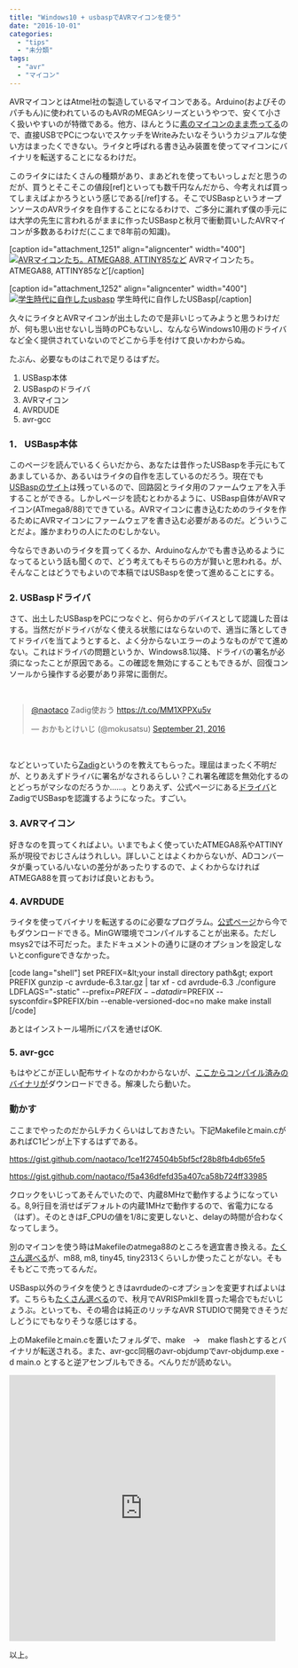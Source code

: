```yaml
---
title: "Windows10 + usbaspでAVRマイコンを使う"
date: "2016-10-01"
categories: 
  - "tips"
  - "未分類"
tags: 
  - "avr"
  - "マイコン"
---
```


AVRマイコンとはAtmel社の製造しているマイコンである。Arduino(およびそのパチもん)に使われているのもAVRのMEGAシリーズというやつで、安くて小さく扱いやすいのが特徴である。他方、ほんとうに[素のマイコンのまま売ってる](https://www.google.co.jp/search?q=atmel+atmega88&client=firefox-b&source=lnms&tbm=isch&sa=X&ved=0ahUKEwjH29ebtbLPAhXBpJQKHRpvA1AQ_AUICCgB&biw=1449&bih=994)ので、直接USBでPCにつないでスケッチをWriteみたいなそういうカジュアルな使い方はまったくできない。ライタと呼ばれる書き込み装置を使ってマイコンにバイナリを転送することになるわけだ。

このライタにはたくさんの種類があり、まあどれを使ってもいっしょだと思うのだが、買うとそこそこの値段\[ref\]といっても数千円なんだから、今考えれば買ってしまえばよかろうという感じである\[/ref\]する。そこでUSBaspというオープンソースのAVRライタを自作することになるわけで、ご多分に漏れず僕の手元には大学の先生に言われるがままに作ったUSBaspと秋月で衝動買いしたAVRマイコンが多数あるわけだ(ここまで8年前の知識)。

\[caption id="attachment\_1251" align="aligncenter" width="400"\][![AVRマイコンたち。ATMEGA88, ATTINY85など](https://blog.naotaco.com/wp-content/uploads/2016/10/WP_20160929_00_52_57_Rich-400x300.jpg)](https://blog.naotaco.com/wp-content/uploads/2016/10/WP_20160929_00_52_57_Rich.jpg) AVRマイコンたち。ATMEGA88, ATTINY85など\[/caption\]

\[caption id="attachment\_1252" align="aligncenter" width="400"\][![学生時代に自作したusbasp](https://blog.naotaco.com/wp-content/uploads/2016/10/WP_20160929_00_53_38_Rich-400x300.jpg)](https://blog.naotaco.com/wp-content/uploads/2016/10/WP_20160929_00_53_38_Rich.jpg) 学生時代に自作したUSBasp\[/caption\]

久々にライタとAVRマイコンが出土したので是非いじってみようと思うわけだが、何も思い出せないし当時のPCもないし、なんならWindows10用のドライバなど全く提供されていないのでどこから手を付けて良いかわからぬ。

たぶん、必要なものはこれで足りるはずだ。

1. USBasp本体
2. USBaspのドライバ
3. AVRマイコン
4. AVRDUDE
5. avr-gcc

### 1． USBasp本体

このページを読んでいるくらいだから、あなたは昔作ったUSBaspを手元にもてあましているか、あるいはライタの自作を志しているのだろう。現在でも[USBaspのサイト](http://www.fischl.de/usbasp/)は残っているので、回路図とライタ用のファームウェアを入手することができる。しかしページを読むとわかるように、USBasp自体がAVRマイコン(ATmega8/88)でできている。AVRマイコンに書き込むためのライタを作るためにAVRマイコンにファームウェアを書き込む必要があるのだ。どういうことだよ。誰かまわりの人にたのむしかない。

今ならできあいのライタを買ってくるか、Arduinoなんかでも書き込めるようになってるという話も聞くので、どう考えてもそちらの方が賢いと思われる。が、そんなことはどうでもよいので本稿ではUSBaspを使って進めることにする。

### 2\. USBaspドライバ

さて、出土したUSBaspをPCにつなぐと、何らかのデバイスとして認識した音はする。当然だがドライバがなく使える状態にはならないので、適当に落としてきてドライバを当てようとすると、よく分からないエラーのようなものがでて進めない。これはドライバの問題というか、Windows8.1以降、ドライバの署名が必須になったことが原因である。この確認を無効にすることもできるが、回復コンソールから操作する必要があり非常に面倒だ。

 

<blockquote class="twitter-tweet" data-lang="en"><p dir="ltr" lang="ja"><a href="https://twitter.com/naotaco">@naotaco</a> Zadig使おう <a href="https://t.co/MM1XPPXu5v">https://t.co/MM1XPPXu5v</a></p>— おかもとけいじ (@mokusatsu) <a href="https://twitter.com/mokusatsu/status/778524563411841024">September 21, 2016</a></blockquote>

<script async src="//platform.twitter.com/widgets.js" charset="utf-8"></script>

 

などといっていたら[Zadig](http://zadig.akeo.ie/)というのを教えてもらった。理屈はまったく不明だが、とりあえずドライバに署名がなされるらしい？これ署名確認を無効化するのとどっちがマシなのだろうか……。とりあえず、公式ページにある[ドライバ](http://www.fischl.de/usbasp/)とZadigでUSBaspを認識するようになった。すごい。

### 3\. AVRマイコン

好きなのを買ってくればよい。いまでもよく使っていたATMEGA8系やATTINY系が現役でおじさんはうれしい。詳しいことはよくわからないが、ADコンバータが乗っている/いないの差分があったりするので、よくわからなければATMEGA88を買っておけば良いとおもう。

### 4\. AVRDUDE

ライタを使ってバイナリを転送するのに必要なプログラム。[公式ページ](http://www.nongnu.org/avrdude/)から今でもダウンロードできる。MinGW環境でコンパイルすることが出来る。ただしmsys2では不可だった。またドキュメントの通りに謎のオプションを設定しないとconfigureできなかった。

\[code lang="shell"\] set PREFIX=&amp;lt;your install directory path&amp;gt; export PREFIX gunzip -c avrdude-6.3.tar.gz | tar xf - cd avrdude-6.3 ./configure LDFLAGS="-static" --prefix=$PREFIX --datadir=$PREFIX --sysconfdir=$PREFIX/bin --enable-versioned-doc=no make make install \[/code\]

あとはインストール場所にパスを通せばOK.

### 5\. avr-gcc

もはやどこが正しい配布サイトなのかわからないが、[ここからコンパイル済みのバイナリが](http://andybrown.me.uk/2015/03/08/avr-gcc-492/)ダウンロードできる。解凍したら動いた。

### 動かす

ここまでやったのだからLチカくらいはしておきたい。下記Makefileとmain.cがあればC1ピンが上下するはずである。

https://gist.github.com/naotaco/1ce1f274504b5bf5cf28b8fb4db65fe5

https://gist.github.com/naotaco/f5a436dfefd35a407ca58b724ff33985

クロックをいじってあそんでいたので、内蔵8MHzで動作するようになっている。8,9行目を消せばデフォルトの内蔵1MHzで動作するので、省電力になる（はず）。そのときはF\_CPUの値を1/8に変更しないと、delayの時間が合わなくなってしまう。

別のマイコンを使う時はMakefileのatmega88のところを適宜書き換える。[たくさん選べる](http://www.nongnu.org/avr-libc/user-manual/index.html)が、m88, m8, tiny45, tiny2313くらいしか使ったことがない。そもそもどこで売ってるんだ。

USBasp以外のライタを使うときはavrdudeの-cオプションを変更すればよいはず。こちらも[たくさん選べる](http://www.nongnu.org/avrdude/user-manual/avrdude_4.html#Option-Descriptions)ので、秋月でAVRISPmkIIを買った場合でもだいじょうぶ。といっても、その場合は純正のリッチなAVR STUDIOで開発できそうだしどうにでもなりそうな感じはする。

上のMakefileとmain.cを置いたフォルダで、make　→　make flashとするとバイナリが転送される。また、avr-gcc同梱のavr-objdumpでavr-objdump.exe -d main.o とすると逆アセンブルもできる。べんりだが読めない。

<iframe src="https://vine.co/v/5n0ZYrivTFB/embed/simple" width="480" height="480" frameborder="0"></iframe>

<script src="https://platform.vine.co/static/scripts/embed.js"></script>

以上。
